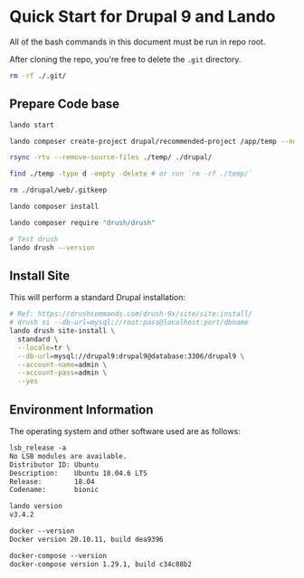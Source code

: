 # Quick Start for Drupal 9 and Lando

All of the bash commands in this document must be run in repo root.

After cloning the repo, you're free to delete the `.git` directory.

```bash
rm -rf ./.git/
```

## Prepare Code base

```bash
lando start

lando composer create-project drupal/recommended-project /app/temp --no-install

rsync -rtv --remove-source-files ./temp/ ./drupal/

find ./temp -type d -empty -delete # or run `rm -rf ./temp/`

rm ./drupal/web/.gitkeep

lando composer install

lando composer require "drush/drush"

# Test drush
lando drush --version
```

## Install Site

This will perform a standard Drupal installation:

```bash
# Ref: https://drushcommands.com/drush-9x/site/site:install/
# drush si --db-url=mysql://root:pass@localhost:port/dbname
lando drush site-install \
  standard \
  --locale=tr \
  --db-url=mysql://drupal9:drupal9@database:3306/drupal9 \
  --account-name=admin \
  --account-pass=admin \
  --yes
```

## Environment Information

The operating system and other software used are as follows:

```txt
lsb_release -a
No LSB modules are available.
Distributor ID: Ubuntu
Description:    Ubuntu 18.04.6 LTS
Release:        18.04
Codename:       bionic

lando version
v3.4.2

docker --version
Docker version 20.10.11, build dea9396

docker-compose --version
docker-compose version 1.29.1, build c34c88b2
```
